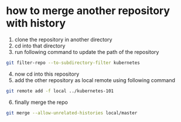 # how to merge another repository with history

1. clone the repository in another directory
2. cd into that directory
3. run following command to update the path of the repository
```bash
git filter-repo --to-subdirectory-filter kubernetes
```
4. now cd into this repository
5. add the other repository as local remote using following command
```bash
git remote add -f local ../kubernetes-101
```
6. finally merge the repo
```bash
git merge --allow-unrelated-histories local/master
```
